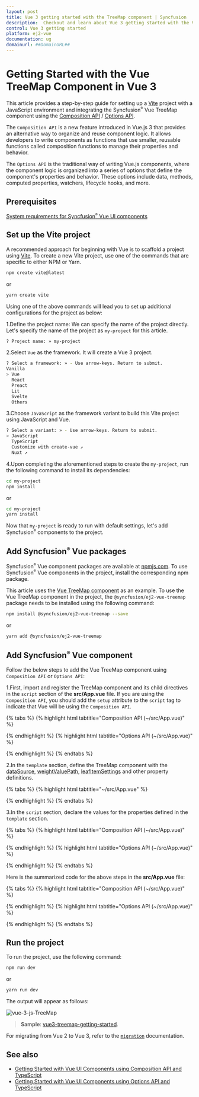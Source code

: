 ```yaml
---
layout: post
title: Vue 3 getting started with the TreeMap component | Syncfusion
description:  Checkout and learn about Vue 3 getting started with the Vue TreeMap component of Syncfusion Essential JS 2 and more details.
control: Vue 3 getting started 
platform: ej2-vue
documentation: ug
domainurl: ##DomainURL##
---
```


# Getting Started with the Vue TreeMap Component in Vue 3

This article provides a step-by-step guide for setting up a [Vite](https://vitejs.dev/) project with a JavaScript environment and integrating the Syncfusion<sup style="font-size:70%">&reg;</sup> Vue TreeMap component using the [Composition API](https://vuejs.org/guide/introduction.html#composition-api) / [Options API](https://vuejs.org/guide/introduction.html#options-api).

The `Composition API` is a new feature introduced in Vue.js 3 that provides an alternative way to organize and reuse component logic. It allows developers to write components as functions that use smaller, reusable functions called composition functions to manage their properties and behavior.

The `Options API` is the traditional way of writing Vue.js components, where the component logic is organized into a series of options that define the component's properties and behavior. These options include data, methods, computed properties, watchers, lifecycle hooks, and more.

## Prerequisites

[System requirements for Syncfusion<sup style="font-size:70%">&reg;</sup> Vue UI components](https://ej2.syncfusion.com/vue/documentation/system-requirements/)

## Set up the Vite project

A recommended approach for beginning with Vue is to scaffold a project using [Vite](https://vitejs.dev/). To create a new Vite project, use one of the commands that are specific to either NPM or Yarn.

```bash
npm create vite@latest
```

or

```bash
yarn create vite
```

Using one of the above commands will lead you to set up additional configurations for the project as below:

1.Define the project name: We can specify the name of the project directly. Let's specify the name of the project as `my-project` for this article.

```bash
? Project name: » my-project
```

2.Select `Vue` as the framework. It will create a Vue 3 project.

```bash
? Select a framework: » - Use arrow-keys. Return to submit.
Vanilla
> Vue
  React
  Preact
  Lit
  Svelte
  Others
```

3.Choose `JavaScript` as the framework variant to build this Vite project using JavaScript and Vue.

```bash
? Select a variant: » - Use arrow-keys. Return to submit.
> JavaScript
  TypeScript
  Customize with create-vue ↗
  Nuxt ↗
```

4.Upon completing the aforementioned steps to create the `my-project`, run the following command to install its dependencies:

```bash
cd my-project
npm install
```

or

```bash
cd my-project
yarn install
```

Now that `my-project` is ready to run with default settings, let's add Syncfusion<sup style="font-size:70%">&reg;</sup> components to the project.

## Add Syncfusion<sup style="font-size:70%">&reg;</sup> Vue packages

Syncfusion<sup style="font-size:70%">&reg;</sup> Vue component packages are available at [npmjs.com](https://www.npmjs.com/search?q=ej2-vue). To use Syncfusion<sup style="font-size:70%">&reg;</sup> Vue components in the project, install the corresponding npm package.

This article uses the [Vue TreeMap component](https://www.syncfusion.com/vue-components/vue-treemap) as an example. To use the Vue TreeMap component in the project, the `@syncfusion/ej2-vue-treemap` package needs to be installed using the following command:

```bash
npm install @syncfusion/ej2-vue-treemap --save
```

or

```bash
yarn add @syncfusion/ej2-vue-treemap
```

## Add Syncfusion<sup style="font-size:70%">&reg;</sup> Vue component

Follow the below steps to add the Vue TreeMap component using `Composition API` or `Options API`:

1.First, import and register the TreeMap component and its child directives in the `script` section of the **src/App.vue** file. If you are using the `Composition API`, you should add the `setup` attribute to the `script` tag to indicate that Vue will be using the `Composition API`.

{% tabs %}
{% highlight html tabtitle="Composition API (~/src/App.vue)" %}

<script setup>
import { TreeMapComponent as EjsTreemap, TreeMapLegend } from "@syncfusion/ej2-vue-treemap";
import { TreeMap } from '@syncfusion/ej2-treemap';
TreeMap.Inject(TreeMapLegend);
</script>

{% endhighlight %}
{% highlight html tabtitle="Options API (~/src/App.vue)" %}

<script>
import { TreeMapComponent, TreeMapLegend } from "@syncfusion/ej2-vue-treemap";
//Component registration
export default {
  name: "App",
  components: {
      'ejs-treemap': TreeMapComponent
  }
}
</script>

{% endhighlight %}
{% endtabs %}
   
2.In the `template` section, define the TreeMap component with the [dataSource](https://ej2.syncfusion.com/vue/documentation/api/treemap/#datasource), [weightValuePath](https://ej2.syncfusion.com/vue/documentation/api/treemap/#weightvaluepath), [leafItemSettings](https://ej2.syncfusion.com/vue/documentation/api/treemap/#leafitemsettings) and other property definitions.

{% tabs %}
{% highlight html tabtitle="~/src/App.vue" %}

<template>
  <ejs-treemap id="treemap" :dataSource="dataSource" :weightValuePath="weightValuePath" :leafItemSettings="leafItemSettings" :equalColorValuePath="equalColorValuePath" :legendSettings="legendSettings"></ejs-treemap>
</template>

{% endhighlight %}
{% endtabs %}

3.In the `script` section, declare the values for the properties defined in the `template` section.

{% tabs %}
{% highlight html tabtitle="Composition API (~/src/App.vue)" %}

<script setup>
    const dataSource= [
            { Title: 'State wise International Airport count in South America', State: "Brazil", Count: 25 },
            { Title: 'State wise International Airport count in South America', State: "Colombia", Count: 12 },
            { Title: 'State wise International Airport count in South America', State: "Argentina", Count: 9 },
            { Title: 'State wise International Airport count in South America', State: "Ecuador", Count: 7 },
            { Title: 'State wise International Airport count in South America', State: "Chile", Count: 6 },
            { Title: 'State wise International Airport count in South America', State: "Peru", Count: 3 },
            { Title: 'State wise International Airport count in South America', State: "Venezuela", Count: 3 },
            { Title: 'State wise International Airport count in South America', State: "Bolivia", Count: 2 },
            { Title: 'State wise International Airport count in South America', State: "Paraguay", Count: 2 },
            { Title: 'State wise International Airport count in South America', State: "Uruguay", Count: 2 },
            { Title: 'State wise International Airport count in South America', State: "Falkland Islands",Count: 1 },
            { Title: 'State wise International Airport count in South America', State: "French Guiana", Count:1 },
            { Title: 'State wise International Airport count in South America', State: "Guyana", Count: 1 },
            { Title: 'State wise International Airport count in South America', State: "Suriname", Count: 1 }
    ];
    const weightValuePath = 'Count';
    const equalColorValuePath = "Count";
    const leafItemSettings = {
          labelPath: "State",
          colorMapping: [
              { value: "25", color: "#634D6F" },
              { value: "12", color: "#B34D6D" },
              { value: "9", color: "#557C5C" },
              { value: "7", color: "#44537F" },
              { value: "6", color: "#637392" },
              { value: "3", color: "#7C754D" },
              { value: "2", color: "#2E7A64" },
              { value: "1", color: "#95659A" }
            ]
          };
    const legendSettings = {
            visible: true
    };
</script>

{% endhighlight %}
{% highlight html tabtitle="Options API (~/src/App.vue)" %}

<script>
data() {
  return {
    dataSource: [
      { Title: 'State wise International Airport count in South America', State: "Brazil", Count: 25 },
      { Title: 'State wise International Airport count in South America', State: "Colombia", Count: 12 },
      { Title: 'State wise International Airport count in South America', State: "Argentina", Count: 9 },
      { Title: 'State wise International Airport count in South America', State: "Ecuador", Count: 7 },
      { Title: 'State wise International Airport count in South America', State: "Chile", Count: 6 },
      { Title: 'State wise International Airport count in South America', State: "Peru", Count: 3 },
      { Title: 'State wise International Airport count in South America', State: "Venezuela", Count: 3 },
      { Title: 'State wise International Airport count in South America', State: "Bolivia", Count: 2 },
      { Title: 'State wise International Airport count in South America', State: "Paraguay", Count: 2 },
      { Title: 'State wise International Airport count in South America', State: "Uruguay", Count: 2 },
      { Title: 'State wise International Airport count in South America', State: "Falkland Islands",Count: 1 },
      { Title: 'State wise International Airport count in South America', State: "French Guiana", Count:1 },
      { Title: 'State wise International Airport count in South America', State: "Guyana", Count: 1 },
      { Title: 'State wise International Airport count in South America', State: "Suriname", Count: 1 }
    ],
    weightValuePath: 'Count',
    equalColorValuePath: "Count",
    leafItemSettings: {
      labelPath: "State",
      colorMapping: [
        { value: "25", color: "#634D6F" },
        { value: "12", color: "#B34D6D" },
        { value: "9", color: "#557C5C" },
        { value: "7", color: "#44537F" },
        { value: "6", color: "#637392" },
        { value: "3", color: "#7C754D" },
        { value: "2", color: "#2E7A64" },
        { value: "1", color: "#95659A" }
      ]
    },
    legendSettings: {
      visible: true
    }
  };
}
</script>

{% endhighlight %}
{% endtabs %}

Here is the summarized code for the above steps in the **src/App.vue** file:

{% tabs %}
{% highlight html tabtitle="Composition API (~/src/App.vue)" %}

<template>
     <ejs-treemap id="treemap" :dataSource="dataSource" :weightValuePath="weightValuePath" :leafItemSettings="leafItemSettings" :equalColorValuePath="equalColorValuePath" :legendSettings="legendSettings"></ejs-treemap>
</template>

<script setup>
import { TreeMapComponent as EjsTreemap, TreeMapLegend } from "@syncfusion/ej2-vue-treemap";
import { TreeMap } from '@syncfusion/ej2-treemap';
TreeMap.Inject(TreeMapLegend);
const dataSource= [
            { Title: 'State wise International Airport count in South America', State: "Brazil", Count: 25 },
            { Title: 'State wise International Airport count in South America', State: "Colombia", Count: 12 },
            { Title: 'State wise International Airport count in South America', State: "Argentina", Count: 9 },
            { Title: 'State wise International Airport count in South America', State: "Ecuador", Count: 7 },
            { Title: 'State wise International Airport count in South America', State: "Chile", Count: 6 },
            { Title: 'State wise International Airport count in South America', State: "Peru", Count: 3 },
            { Title: 'State wise International Airport count in South America', State: "Venezuela", Count: 3 },
            { Title: 'State wise International Airport count in South America', State: "Bolivia", Count: 2 },
            { Title: 'State wise International Airport count in South America', State: "Paraguay", Count: 2 },
            { Title: 'State wise International Airport count in South America', State: "Uruguay", Count: 2 },
            { Title: 'State wise International Airport count in South America', State: "Falkland Islands",Count: 1 },
            { Title: 'State wise International Airport count in South America', State: "French Guiana", Count:1 },
            { Title: 'State wise International Airport count in South America', State: "Guyana", Count: 1 },
            { Title: 'State wise International Airport count in South America', State: "Suriname", Count: 1 }
  ];
  const weightValuePath = 'Count';
  const equalColorValuePath = "Count";
  const leafItemSettings = {
        labelPath: "State",
        colorMapping: [
            { value: "25", color: "#634D6F" },
            { value: "12", color: "#B34D6D" },
            { value: "9", color: "#557C5C" },
            { value: "7", color: "#44537F" },
            { value: "6", color: "#637392" },
            { value: "3", color: "#7C754D" },
            { value: "2", color: "#2E7A64" },
            { value: "1", color: "#95659A" }
          ]
        };
  const legendSettings = {
          visible: true
  };
</script>

{% endhighlight %}
{% highlight html tabtitle="Options API (~/src/App.vue)" %}

<template>
     <ejs-treemap id="treemap" :dataSource="dataSource" :weightValuePath="weightValuePath" :leafItemSettings="leafItemSettings" :equalColorValuePath="equalColorValuePath" :legendSettings="legendSettings"></ejs-treemap>
</template>

<script>
  import { TreeMapComponent, TreeMapLegend } from "@syncfusion/ej2-vue-treemap";
  // Component registration
  export default {
    name: "App",
    // Declaring component and its directives
    components: {
        'ejs-treemap': TreeMapComponent
    },
    // Bound properties declarations
    data() {
      return {
        dataSource: [
            { Title: 'State wise International Airport count in South America', State: "Brazil", Count: 25 },
            { Title: 'State wise International Airport count in South America', State: "Colombia", Count: 12 },
            { Title: 'State wise International Airport count in South America', State: "Argentina", Count: 9 },
            { Title: 'State wise International Airport count in South America', State: "Ecuador", Count: 7 },
            { Title: 'State wise International Airport count in South America', State: "Chile", Count: 6 },
            { Title: 'State wise International Airport count in South America', State: "Peru", Count: 3 },
            { Title: 'State wise International Airport count in South America', State: "Venezuela", Count: 3 },
            { Title: 'State wise International Airport count in South America', State: "Bolivia", Count: 2 },
            { Title: 'State wise International Airport count in South America', State: "Paraguay", Count: 2 },
            { Title: 'State wise International Airport count in South America', State: "Uruguay", Count: 2 },
            { Title: 'State wise International Airport count in South America', State: "Falkland Islands",Count: 1 },
            { Title: 'State wise International Airport count in South America', State: "French Guiana", Count:1 },
            { Title: 'State wise International Airport count in South America', State: "Guyana", Count: 1 },
            { Title: 'State wise International Airport count in South America', State: "Suriname", Count: 1 }
          ],
          weightValuePath: 'Count',
          equalColorValuePath: "Count",
          leafItemSettings: {
            labelPath: "State",
            colorMapping: [
              { value: "25", color: "#634D6F" },
              { value: "12", color: "#B34D6D" },
              { value: "9", color: "#557C5C" },
              { value: "7", color: "#44537F" },
              { value: "6", color: "#637392" },
              { value: "3", color: "#7C754D" },
              { value: "2", color: "#2E7A64" },
              { value: "1", color: "#95659A" }
            ]
          },
          legendSettings: {
            visible: true
          }
      };
    },
    provide: {
      treemap:[TreeMapLegend]
    }
  };
</script>

{% endhighlight %}
{% endtabs %}

## Run the project

To run the project, use the following command:

```bash
npm run dev
```

or

```bash
yarn run dev
```

The output will appear as follows:

![vue-3-js-TreeMap](./images/vue3-treemap-demo.png)

> **Sample**: [vue3-treemap-getting-started](https://github.com/SyncfusionExamples/vue3-treemap-getting-started).

For migrating from Vue 2 to Vue 3, refer to the [`migration`](https://ej2.syncfusion.com/vue/documentation/getting-started/vue3-tutorial/#migration-from-vue-2-to-vue-3) documentation.

## See also

* [Getting Started with Vue UI Components using Composition API and TypeScript](../getting-started/vue-3-ts-composition)
* [Getting Started with Vue UI Components using Options API and TypeScript](../getting-started/vue-3-ts-options)
